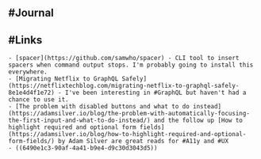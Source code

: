 ## #Journal
## #Links
	- [spacer](https://github.com/samwho/spacer) - CLI tool to insert spacers when command output stops. I'm probably going to install this everywhere.
	- [Migrating Netflix to GraphQL Safely](https://netflixtechblog.com/migrating-netflix-to-graphql-safely-8e1e4d4f1e72) - I've been interesting in #GraphQL but haven't had a chance to use it.
	- [The problem with disabled buttons and what to do instead](https://adamsilver.io/blog/the-problem-with-automatically-focusing-the-first-input-and-what-to-do-instead/) and the follow up [How to highlight required and optional form fields](https://adamsilver.io/blog/how-to-highlight-required-and-optional-form-fields/) by Adam Silver are great reads for #A11y and #UX
	- ((6490e1c3-90af-4a41-b9e4-d9c30d3043d5))